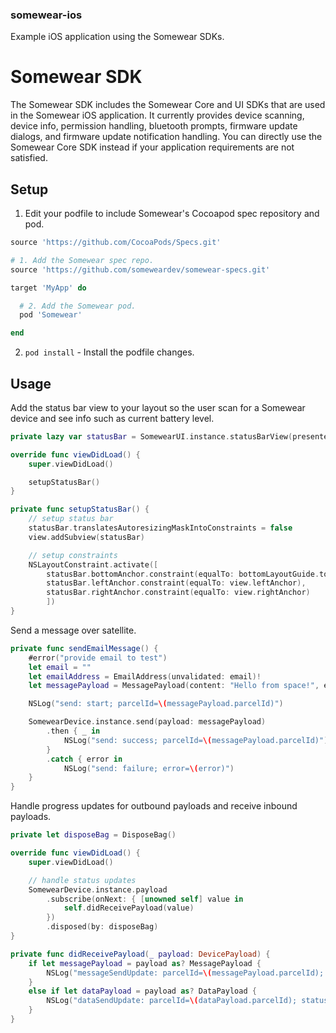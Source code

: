 ### somewear-ios
Example iOS application using the Somewear SDKs.

# Somewear SDK
The Somewear SDK includes the Somewear Core and UI SDKs that are used in the Somewear iOS application. It currently provides device scanning, device info, permission handling, bluetooth prompts, firmware update dialogs, and firmware update notification handling. You can directly use the Somewear Core SDK instead if your application requirements are not satisfied.
 
## Setup
1. Edit your podfile to include Somewear's Cocoapod spec repository and pod.
```ruby
source 'https://github.com/CocoaPods/Specs.git'

# 1. Add the Somewear spec repo.
source 'https://github.com/someweardev/somewear-specs.git'

target 'MyApp' do

  # 2. Add the Somewear pod.
  pod 'Somewear'

end
```
2. `pod install` - Install the podfile changes.

## Usage
Add the status bar view to your layout so the user scan for a Somewear device and see info such as current battery level.
```swift
private lazy var statusBar = SomewearUI.instance.statusBarView(presenter: self)

override func viewDidLoad() {
    super.viewDidLoad()

    setupStatusBar()
}

private func setupStatusBar() {
    // setup status bar
    statusBar.translatesAutoresizingMaskIntoConstraints = false
    view.addSubview(statusBar)

    // setup constraints
    NSLayoutConstraint.activate([
        statusBar.bottomAnchor.constraint(equalTo: bottomLayoutGuide.topAnchor),
        statusBar.leftAnchor.constraint(equalTo: view.leftAnchor),
        statusBar.rightAnchor.constraint(equalTo: view.rightAnchor)
        ])
}
```

Send a message over satellite.
```swift
private func sendEmailMessage() {
    #error("provide email to test")
    let email = ""
    let emailAddress = EmailAddress(unvalidated: email)!
    let messagePayload = MessagePayload(content: "Hello from space!", email: emailAddress)

    NSLog("send: start; parcelId=\(messagePayload.parcelId)")

    SomewearDevice.instance.send(payload: messagePayload)
        .then { _ in
            NSLog("send: success; parcelId=\(messagePayload.parcelId)")
        }
        .catch { error in
            NSLog("send: failure; error=\(error)")
    }
}
```

Handle progress updates for outbound payloads and receive inbound payloads.
```swift
private let disposeBag = DisposeBag()

override func viewDidLoad() {
    super.viewDidLoad()

    // handle status updates
    SomewearDevice.instance.payload
        .subscribe(onNext: { [unowned self] value in
            self.didReceivePayload(value)
        })
        .disposed(by: disposeBag)
}

private func didReceivePayload(_ payload: DevicePayload) {
    if let messagePayload = payload as? MessagePayload {
        NSLog("messageSendUpdate: parcelId=\(messagePayload.parcelId); status=\(messagePayload.status)")
    }
    else if let dataPayload = payload as? DataPayload {
        NSLog("dataSendUpdate: parcelId=\(dataPayload.parcelId); status=\(dataPayload.status)")
    }
}
```
